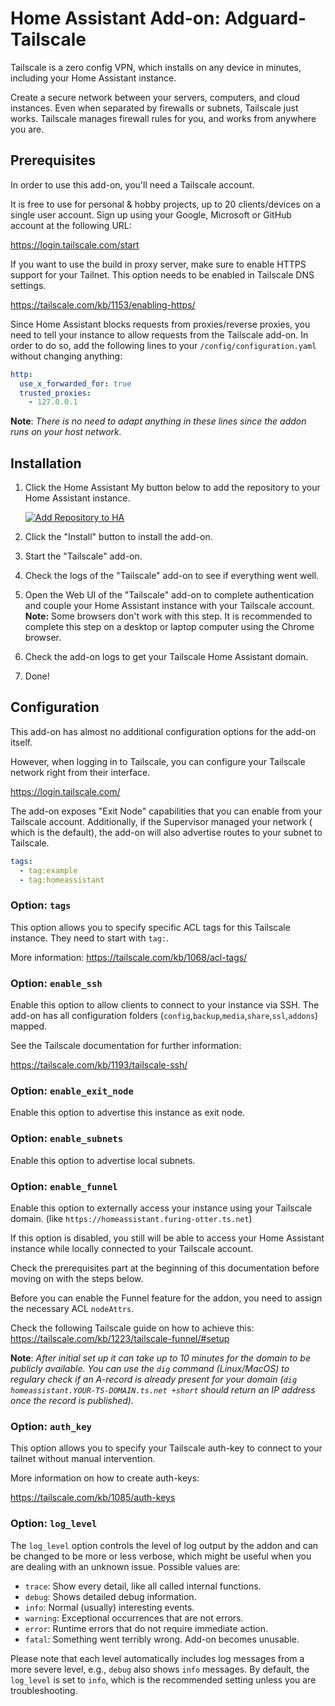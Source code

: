 # Home Assistant Add-on: Adguard-Tailscale

Tailscale is a zero config VPN, which installs on any device in minutes,
including your Home Assistant instance.

Create a secure network between your servers, computers, and cloud instances.
Even when separated by firewalls or subnets, Tailscale just works. Tailscale
manages firewall rules for you, and works from anywhere you are.

## Prerequisites

In order to use this add-on, you'll need a Tailscale account.

It is free to use for personal & hobby projects, up to 20 clients/devices on a
single user account. Sign up using your Google, Microsoft or GitHub account at
the following URL:

<https://login.tailscale.com/start>

If you want to use the build in proxy server,
make sure to enable HTTPS support for your Tailnet.
This option needs to be enabled in Tailscale DNS settings.

<https://tailscale.com/kb/1153/enabling-https/>

Since Home Assistant blocks requests from proxies/reverse proxies, you need to
tell your instance to allow requests from the Tailscale add-on.
In order to do so, add the following lines to your `/config/configuration.yaml`
without changing anything:

```yaml
http:
  use_x_forwarded_for: true
  trusted_proxies:
    - 127.0.0.1
```

**Note**: _There is no need to adapt anything in these lines since the addon
runs on your host network._

## Installation

1. Click the Home Assistant My button below to add the repository to your Home
   Assistant instance.

   [![Add Repository to HA][my-ha-badge]][my-ha-url]

1. Click the "Install" button to install the add-on.
1. Start the "Tailscale" add-on.
1. Check the logs of the "Tailscale" add-on to see if everything went well.
1. Open the Web UI of the "Tailscale" add-on to complete authentication and
   couple your Home Assistant instance with your Tailscale account.
   **Note:** Some browsers don't work with this step. It is recommended to
   complete this step on a desktop or laptop computer using the Chrome browser.
1. Check the add-on logs to get your Tailscale Home Assistant domain.
1. Done!

## Configuration

This add-on has almost no additional configuration options for the
add-on itself.

However, when logging in to Tailscale, you can configure your Tailscale
network right from their interface.

<https://login.tailscale.com/>

The add-on exposes "Exit Node" capabilities that you can enable from your
Tailscale account. Additionally, if the Supervisor managed your network (
which is the default), the add-on will also advertise routes to your
subnet to Tailscale.

```yaml
tags:
  - tag:example
  - tag:homeassistant
```

### Option: `tags`

This option allows you to specify specific ACL tags for this Tailscale
instance. They need to start with `tag:`.

More information: <https://tailscale.com/kb/1068/acl-tags/>

### Option: `enable_ssh`

Enable this option to allow clients to connect to your instance via SSH.
The add-on has all configuration folders
(`config`,`backup`,`media`,`share`,`ssl`,`addons`) mapped.

See the Tailscale documentation for further information:

<https://tailscale.com/kb/1193/tailscale-ssh/>

### Option: `enable_exit_node`

Enable this option to advertise this instance as exit node.

### Option: `enable_subnets`

Enable this option to advertise local subnets.

### Option: `enable_funnel`

Enable this option to externally access your instance using your Tailscale
domain. (like `https://homeassistant.furing-otter.ts.net`)

If this option is disabled, you still will be able to access your Home Assistant
instance while locally connected to your Tailscale account.

Check the prerequisites part at the beginning
of this documentation before moving on with the steps below.

Before you can enable the Funnel feature for the addon,
you need to assign the necessary ACL `nodeAttrs`.

Check the following Tailscale guide on how to achieve this:
<https://tailscale.com/kb/1223/tailscale-funnel/#setup>

**Note**: _After initial set up it can take up to 10 minutes for the domain to
be publicly available. You can use the `dig` command (Linux/MacOS) to regulary
check if an A-record is already present for your domain
(`dig homeassistant.YOUR-TS-DOMAIN.ts.net +short` should return an IP address
once the record is published)._

### Option: `auth_key`

This option allows you to specify your Tailscale auth-key to connect to your
tailnet without manual intervention.

More information on how to create auth-keys:

<https://tailscale.com/kb/1085/auth-keys>

### Option: `log_level`

The `log_level` option controls the level of log output by the addon and can
be changed to be more or less verbose, which might be useful when you are
dealing with an unknown issue. Possible values are:

- `trace`: Show every detail, like all called internal functions.
- `debug`: Shows detailed debug information.
- `info`: Normal (usually) interesting events.
- `warning`: Exceptional occurrences that are not errors.
- `error`: Runtime errors that do not require immediate action.
- `fatal`: Something went terribly wrong. Add-on becomes unusable.

Please note that each level automatically includes log messages from a
more severe level, e.g., `debug` also shows `info` messages. By default,
the `log_level` is set to `info`, which is the recommended setting unless
you are troubleshooting.

[my-ha-badge]: https://my.home-assistant.io/badges/supervisor_add_addon_repository.svg
[my-ha-url]: https://my.home-assistant.io/redirect/supervisor_add_addon_repository/?repository_url=https%3A%2F%2Fgithub.com%2Felcajon%2Frepository-stable
